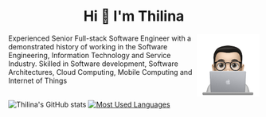 <h1 align="center">Hi 👋  I'm Thilina </h1>

  <img src="https://github.com/wayne900204/wayne900204/blob/main/profile-img.png" align="right" width="25%"/>
Experienced Senior Full-stack Software Engineer with a demonstrated history of working in the Software Engineering, Information Technology and Service Industry. Skilled in Software development, Software Architectures, Cloud Computing, Mobile Computing and Internet of Things

<br>
<br>


![Thilina's GitHub stats](https://github-readme-stats.vercel.app/api?username=thilinadinith&count_private=true&show_icons=true&theme=radical&include_all_commits=true)
[![Most Used Languages](https://github-readme-stats.vercel.app/api/top-langs/?username=thilinadinith&show_icons=true&theme=buefy&layout=compact&cache_seconds=1800&langs_count=8)](https://github.com/thilinadinith)
<br>
